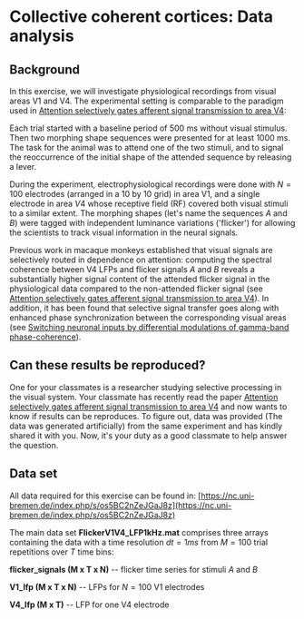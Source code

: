 # Collective coherent cortices: Data analysis

## Background

In this exercise, we will investigate physiological recordings from visual areas V1 and V4. The experimental setting is comparable to the paradigm used in [Attention selectively gates afferent signal transmission to area V4](https://www.jneurosci.org/content/38/14/3441):

Each trial started with a baseline period of 500 ms without visual stimulus. Then two morphing shape sequences were presented for at least 1000 ms. The task for the animal was to attend one of the two stimuli, and to signal the reoccurrence of the initial shape of the attended sequence by releasing a lever.

During the experiment, electrophysiological recordings were done with $N=100$ electrodes (arranged in a 10 by 10 grid) in area V1, and a single electrode in area $V4$ whose receptive field (RF) covered both visual stimuli to a similar extent. The morphing shapes (let's name the sequences $A$ and $B$) were tagged with independent luminance variations ('flicker') for allowing the scientists to track visual information in the neural signals. 

Previous work in macaque monkeys established that visual signals are selectively routed in dependence on attention: computing the spectral coherence between V4 LFPs and flicker signals $A$ and $B$ reveals a substantially higher signal content of the attended flicker signal in the physiological data compared to the non-attended flicker signal (see [Attention selectively gates afferent signal transmission to area V4](https://www.jneurosci.org/content/38/14/3441)). In addition, it has been found that selective signal transfer goes along with enhanced phase synchronization between the corresponding visual areas (see [Switching neuronal inputs by differential modulations of gamma-band phase-coherence](https://www.jneurosci.org/content/32/46/16172)).

## Can these results be reproduced?

One for your classmates is a researcher studying selective processing in the visual system. Your classmate has recently read the paper [Attention selectively gates afferent signal transmission to area V4](https://www.jneurosci.org/content/38/14/3441) and now wants to know if results can be reproduces. To figure out, data was provided (The data was generated artificially) from the same experiment and has kindly shared it with you. Now, it's your duty as a good classmate to help answer the question.


## Data set
All data required for this exercise can be found in: [https://nc.uni-bremen.de/index.php/s/os5BC2nZeJGaJ8z](https://nc.uni-bremen.de/index.php/s/os5BC2nZeJGaJ8z)

The main data set **FlickerV1V4\_LFP1kHz.mat** comprises three arrays containing the data with a time resolution $dt = 1ms$ from $M=100$ trial repetitions over $T$ time bins:

**flicker\_signals (M x T x N)** -- flicker time series for stimuli $A$ and $B$

**V1\_lfp (M x T x N)** -- LFPs for $N=100$ V1 electrodes

**V4\_lfp (M x T)** -- LFP for one V4 electrode


